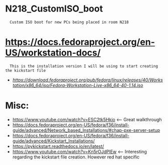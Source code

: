 # N218_CustomISO_boot
      Custom ISO boot for new PCs being placed in room N218

# https://docs.fedoraproject.org/en-US/workstation-docs/

      This is the installation version I will be using to start creating the kickstart file

- _https://download.fedoraproject.org/pub/fedora/linux/releases/40/Workstation/x86_64/iso/Fedora-Workstation-Live-x86_64-40-1.14.iso_






# Misc:
- https://www.youtube.com/watch?v=ESC2tk5Hkio <-- Great walkthrough
- https://docs.fedoraproject.org/en-US/fedora/f36/install-guide/advanced/Network_based_Installations/#chap-pxe-server-setup  
- https://docs.fedoraproject.org/en-US/fedora/f36/install-guide/advanced/Kickstart_Installations/
- https://pykickstart.readthedocs.io/en/latest/
- https://www.youtube.com/watch?v=Kn5rOJdPlEw <-- Interesting regarding the kickstart file creation. However red hat specific


